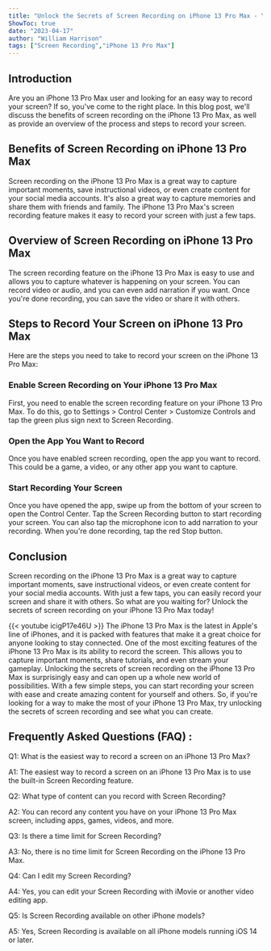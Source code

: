 ```yaml
---
title: "Unlock the Secrets of Screen Recording on iPhone 13 Pro Max - You Won't Believe How Easy It Is!"
ShowToc: true 
date: "2023-04-17"
author: "William Harrison" 
tags: ["Screen Recording","iPhone 13 Pro Max"]
---
```

## Introduction

Are you an iPhone 13 Pro Max user and looking for an easy way to record your screen? If so, you've come to the right place. In this blog post, we'll discuss the benefits of screen recording on the iPhone 13 Pro Max, as well as provide an overview of the process and steps to record your screen.

## Benefits of Screen Recording on iPhone 13 Pro Max

Screen recording on the iPhone 13 Pro Max is a great way to capture important moments, save instructional videos, or even create content for your social media accounts. It's also a great way to capture memories and share them with friends and family. The iPhone 13 Pro Max's screen recording feature makes it easy to record your screen with just a few taps.

## Overview of Screen Recording on iPhone 13 Pro Max

The screen recording feature on the iPhone 13 Pro Max is easy to use and allows you to capture whatever is happening on your screen. You can record video or audio, and you can even add narration if you want. Once you're done recording, you can save the video or share it with others.

## Steps to Record Your Screen on iPhone 13 Pro Max

Here are the steps you need to take to record your screen on the iPhone 13 Pro Max:

### Enable Screen Recording on Your iPhone 13 Pro Max

First, you need to enable the screen recording feature on your iPhone 13 Pro Max. To do this, go to Settings > Control Center > Customize Controls and tap the green plus sign next to Screen Recording.

### Open the App You Want to Record

Once you have enabled screen recording, open the app you want to record. This could be a game, a video, or any other app you want to capture.

### Start Recording Your Screen

Once you have opened the app, swipe up from the bottom of your screen to open the Control Center. Tap the Screen Recording button to start recording your screen. You can also tap the microphone icon to add narration to your recording. When you're done recording, tap the red Stop button.

## Conclusion

Screen recording on the iPhone 13 Pro Max is a great way to capture important moments, save instructional videos, or even create content for your social media accounts. With just a few taps, you can easily record your screen and share it with others. So what are you waiting for? Unlock the secrets of screen recording on your iPhone 13 Pro Max today!

{{< youtube icigP17e46U >}} 
The iPhone 13 Pro Max is the latest in Apple's line of iPhones, and it is packed with features that make it a great choice for anyone looking to stay connected. One of the most exciting features of the iPhone 13 Pro Max is its ability to record the screen. This allows you to capture important moments, share tutorials, and even stream your gameplay. Unlocking the secrets of screen recording on the iPhone 13 Pro Max is surprisingly easy and can open up a whole new world of possibilities. With a few simple steps, you can start recording your screen with ease and create amazing content for yourself and others. So, if you're looking for a way to make the most of your iPhone 13 Pro Max, try unlocking the secrets of screen recording and see what you can create.

## Frequently Asked Questions (FAQ) :
Q1: What is the easiest way to record a screen on an iPhone 13 Pro Max?

A1: The easiest way to record a screen on an iPhone 13 Pro Max is to use the built-in Screen Recording feature.

Q2: What type of content can you record with Screen Recording?

A2: You can record any content you have on your iPhone 13 Pro Max screen, including apps, games, videos, and more.

Q3: Is there a time limit for Screen Recording?

A3: No, there is no time limit for Screen Recording on the iPhone 13 Pro Max.

Q4: Can I edit my Screen Recording?

A4: Yes, you can edit your Screen Recording with iMovie or another video editing app.

Q5: Is Screen Recording available on other iPhone models?

A5: Yes, Screen Recording is available on all iPhone models running iOS 14 or later.


